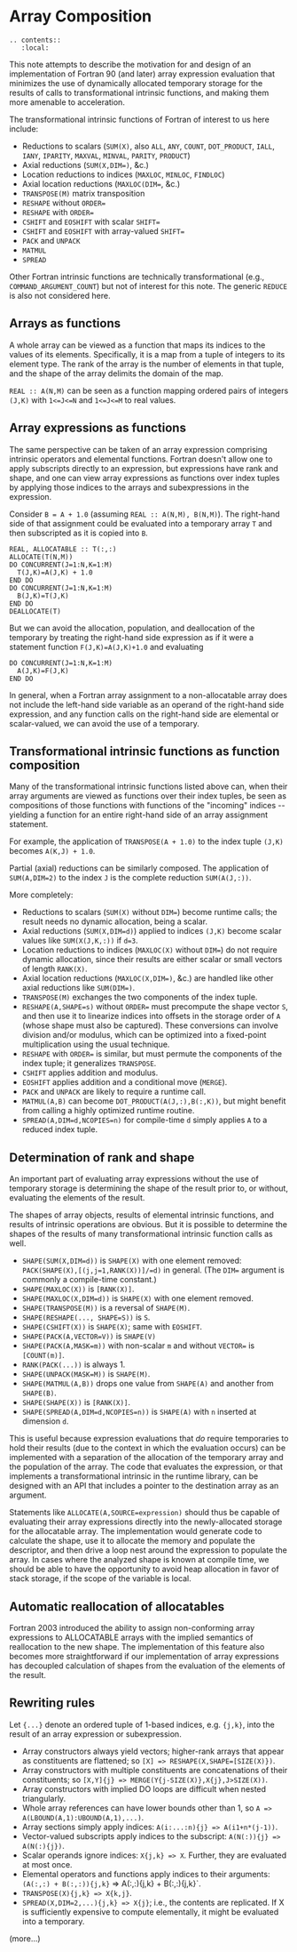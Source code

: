 <!--===- docs/ArrayComposition.md 
  
   Part of the LLVM Project, under the Apache License v2.0 with LLVM Exceptions.
   See https://llvm.org/LICENSE.txt for license information.
   SPDX-License-Identifier: Apache-2.0 WITH LLVM-exception
  
-->

# Array Composition

```eval_rst
.. contents::
   :local:
```

This note attempts to describe the motivation for and design of an
implementation of Fortran 90 (and later) array expression evaluation that
minimizes the use of dynamically allocated temporary storage for
the results of calls to transformational intrinsic functions, and
making them more amenable to acceleration.

The transformational intrinsic functions of Fortran of interest to
us here include:

* Reductions to scalars (`SUM(X)`, also `ALL`, `ANY`, `COUNT`,
  `DOT_PRODUCT`,
  `IALL`, `IANY`, `IPARITY`, `MAXVAL`, `MINVAL`, `PARITY`, `PRODUCT`)
* Axial reductions (`SUM(X,DIM=)`, &c.)
* Location reductions to indices (`MAXLOC`, `MINLOC`, `FINDLOC`)
* Axial location reductions (`MAXLOC(DIM=`, &c.)
* `TRANSPOSE(M)` matrix transposition
* `RESHAPE` without `ORDER=`
* `RESHAPE` with `ORDER=`
* `CSHIFT` and `EOSHIFT` with scalar `SHIFT=`
* `CSHIFT` and `EOSHIFT` with array-valued `SHIFT=`
* `PACK` and `UNPACK`
* `MATMUL`
* `SPREAD`

Other Fortran intrinsic functions are technically transformational (e.g.,
`COMMAND_ARGUMENT_COUNT`) but not of interest for this note.
The generic `REDUCE` is also not considered here.

## Arrays as functions

A whole array can be viewed as a function that maps its indices to the values
of its elements.
Specifically, it is a map from a tuple of integers to its element type.
The rank of the array is the number of elements in that tuple,
and the shape of the array delimits the domain of the map.

`REAL :: A(N,M)` can be seen as a function mapping ordered pairs of integers
`(J,K)` with `1<=J<=N` and `1<=J<=M` to real values.

## Array expressions as functions

The same perspective can be taken of an array expression comprising
intrinsic operators and elemental functions.
Fortran doesn't allow one to apply subscripts directly to an expression,
but expressions have rank and shape, and one can view array expressions
as functions over index tuples by applying those indices to the arrays
and subexpressions in the expression.

Consider `B = A + 1.0` (assuming `REAL :: A(N,M), B(N,M)`).
The right-hand side of that assignment could be evaluated into a
temporary array `T` and then subscripted as it is copied into `B`.
```
REAL, ALLOCATABLE :: T(:,:)
ALLOCATE(T(N,M))
DO CONCURRENT(J=1:N,K=1:M)
  T(J,K)=A(J,K) + 1.0
END DO
DO CONCURRENT(J=1:N,K=1:M)
  B(J,K)=T(J,K)
END DO
DEALLOCATE(T)
```
But we can avoid the allocation, population, and deallocation of
the temporary by treating the right-hand side expression as if it
were a statement function `F(J,K)=A(J,K)+1.0` and evaluating
```
DO CONCURRENT(J=1:N,K=1:M)
  A(J,K)=F(J,K)
END DO
```

In general, when a Fortran array assignment to a non-allocatable array
does not include the left-hand
side variable as an operand of the right-hand side expression, and any
function calls on the right-hand side are elemental or scalar-valued,
we can avoid the use of a temporary.

## Transformational intrinsic functions as function composition

Many of the transformational intrinsic functions listed above
can, when their array arguments are viewed as functions over their
index tuples, be seen as compositions of those functions with
functions of the "incoming" indices -- yielding a function for
an entire right-hand side of an array assignment statement.

For example, the application of `TRANSPOSE(A + 1.0)` to the index
tuple `(J,K)` becomes `A(K,J) + 1.0`.

Partial (axial) reductions can be similarly composed.
The application of `SUM(A,DIM=2)` to the index `J` is the
complete reduction `SUM(A(J,:))`.

More completely:
* Reductions to scalars (`SUM(X)` without `DIM=`) become
  runtime calls; the result needs no dynamic allocation,
  being a scalar.
* Axial reductions (`SUM(X,DIM=d)`) applied to indices `(J,K)`
  become scalar values like `SUM(X(J,K,:))` if `d=3`.
* Location reductions to indices (`MAXLOC(X)` without `DIM=`)
  do not require dynamic allocation, since their results are
  either scalar or small vectors of length `RANK(X)`.
* Axial location reductions (`MAXLOC(X,DIM=)`, &c.)
  are handled like other axial reductions like `SUM(DIM=)`.
* `TRANSPOSE(M)` exchanges the two components of the index tuple.
* `RESHAPE(A,SHAPE=s)` without `ORDER=` must precompute the shape
  vector `S`, and then use it to linearize indices into offsets
  in the storage order of `A` (whose shape must also be captured).
  These conversions can involve division and/or modulus, which
  can be optimized into a fixed-point multiplication using the
  usual technique.
* `RESHAPE` with `ORDER=` is similar, but must permute the
  components of the index tuple; it generalizes `TRANSPOSE`.
* `CSHIFT` applies addition and modulus.
* `EOSHIFT` applies addition and a conditional move (`MERGE`).
* `PACK` and `UNPACK` are likely to require a runtime call.
* `MATMUL(A,B)` can become `DOT_PRODUCT(A(J,:),B(:,K))`, but
  might benefit from calling a highly optimized runtime
  routine.
* `SPREAD(A,DIM=d,NCOPIES=n)` for compile-time `d` simply
  applies `A` to a reduced index tuple.

## Determination of rank and shape

An important part of evaluating array expressions without the use of
temporary storage is determining the shape of the result prior to,
or without, evaluating the elements of the result.

The shapes of array objects, results of elemental intrinsic functions,
and results of intrinsic operations are obvious.
But it is possible to determine the shapes of the results of many
transformational intrinsic function calls as well.

* `SHAPE(SUM(X,DIM=d))` is `SHAPE(X)` with one element removed:
  `PACK(SHAPE(X),[(j,j=1,RANK(X))]/=d)` in general.
  (The `DIM=` argument is commonly a compile-time constant.)
* `SHAPE(MAXLOC(X))` is `[RANK(X)]`.
* `SHAPE(MAXLOC(X,DIM=d))` is `SHAPE(X)` with one element removed.
* `SHAPE(TRANSPOSE(M))` is a reversal of `SHAPE(M)`.
* `SHAPE(RESHAPE(..., SHAPE=S))` is `S`.
* `SHAPE(CSHIFT(X))` is `SHAPE(X)`; same with `EOSHIFT`.
* `SHAPE(PACK(A,VECTOR=V))` is `SHAPE(V)`
* `SHAPE(PACK(A,MASK=m))` with non-scalar `m` and without `VECTOR=` is `[COUNT(m)]`.
* `RANK(PACK(...))` is always 1.
* `SHAPE(UNPACK(MASK=M))` is `SHAPE(M)`.
* `SHAPE(MATMUL(A,B))` drops one value from `SHAPE(A)` and another from `SHAPE(B)`.
* `SHAPE(SHAPE(X))` is `[RANK(X)]`.
* `SHAPE(SPREAD(A,DIM=d,NCOPIES=n))` is `SHAPE(A)` with `n` inserted at
  dimension `d`.

This is useful because expression evaluations that *do* require temporaries
to hold their results (due to the context in which the evaluation occurs)
can be implemented with a separation of the allocation
of the temporary array and the population of the array.
The code that evaluates the expression, or that implements a transformational
intrinsic in the runtime library, can be designed with an API that includes
a pointer to the destination array as an argument.

Statements like `ALLOCATE(A,SOURCE=expression)` should thus be capable
of evaluating their array expressions directly into the newly-allocated
storage for the allocatable array.
The implementation would generate code to calculate the shape, use it
to allocate the memory and populate the descriptor, and then drive a
loop nest around the expression to populate the array.
In cases where the analyzed shape is known at compile time, we should
be able to have the opportunity to avoid heap allocation in favor of
stack storage, if the scope of the variable is local.

## Automatic reallocation of allocatables

Fortran 2003 introduced the ability to assign non-conforming array expressions
to ALLOCATABLE arrays with the implied semantics of reallocation to the
new shape.
The implementation of this feature also becomes more straightforward if
our implementation of array expressions has decoupled calculation of shapes
from the evaluation of the elements of the result.

## Rewriting rules

Let `{...}` denote an ordered tuple of 1-based indices, e.g. `{j,k}`, into
the result of an array expression or subexpression.

* Array constructors always yield vectors; higher-rank arrays that appear as
  constituents are flattened; so `[X] => RESHAPE(X,SHAPE=[SIZE(X)})`.
* Array constructors with multiple constituents are concatenations of
  their constituents; so `[X,Y]{j} => MERGE(Y{j-SIZE(X)},X{j},J>SIZE(X))`.
* Array constructors with implied DO loops are difficult when nested
  triangularly.
* Whole array references can have lower bounds other than 1, so
  `A => A(LBOUND(A,1):UBOUND(A,1),...)`.
* Array sections simply apply indices: `A(i:...:n){j} => A(i1+n*(j-1))`.
* Vector-valued subscripts apply indices to the subscript: `A(N(:)){j} => A(N(:){j})`.
* Scalar operands ignore indices: `X{j,k} => X`.
  Further, they are evaluated at most once.
* Elemental operators and functions apply indices to their arguments:
  `(A(:,:) + B(:,:)){j,k}` => A(:,:){j,k} + B(:,:){j,k}`.
* `TRANSPOSE(X){j,k} => X{k,j}`.
* `SPREAD(X,DIM=2,...){j,k} => X{j}`; i.e., the contents are replicated.
  If X is sufficiently expensive to compute elementally, it might be evaluated
  into a temporary.

(more...)
